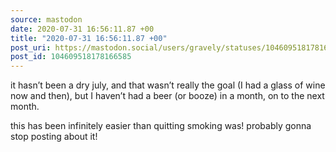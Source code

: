 ```yaml
---
source: mastodon
date: 2020-07-31 16:56:11.87 +00
title: "2020-07-31 16:56:11.87 +00"
post_uri: https://mastodon.social/users/gravely/statuses/104609518178166585
post_id: 104609518178166585
---
```

it hasn’t been a dry july, and that wasn’t really the goal (I had a glass of wine now and then), but I haven’t had a beer (or booze) in a month, on to the next month.

this has been infinitely easier than quitting smoking was! probably gonna stop posting about it!


